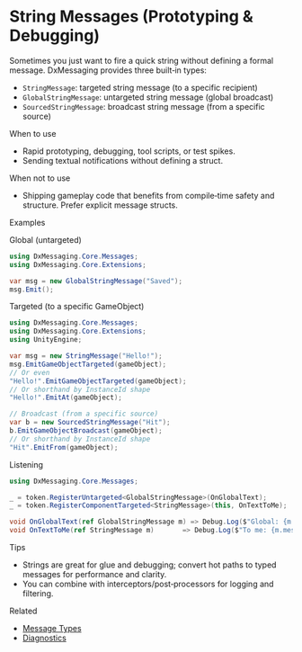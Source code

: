 # String Messages (Prototyping & Debugging)

Sometimes you just want to fire a quick string without defining a formal message. DxMessaging provides three built‑in types:

- `StringMessage`: targeted string message (to a specific recipient)
- `GlobalStringMessage`: untargeted string message (global broadcast)
- `SourcedStringMessage`: broadcast string message (from a specific source)

When to use

- Rapid prototyping, debugging, tool scripts, or test spikes.
- Sending textual notifications without defining a struct.

When not to use

- Shipping gameplay code that benefits from compile‑time safety and structure. Prefer explicit message structs.

Examples

Global (untargeted)

```csharp
using DxMessaging.Core.Messages;
using DxMessaging.Core.Extensions;

var msg = new GlobalStringMessage("Saved");
msg.Emit();
```

Targeted (to a specific GameObject)

```csharp
using DxMessaging.Core.Messages;
using DxMessaging.Core.Extensions;
using UnityEngine;

var msg = new StringMessage("Hello!");
msg.EmitGameObjectTargeted(gameObject);
// Or even
"Hello!".EmitGameObjectTargeted(gameObject);
// Or shorthand by InstanceId shape
"Hello!".EmitAt(gameObject);

// Broadcast (from a specific source)
var b = new SourcedStringMessage("Hit");
b.EmitGameObjectBroadcast(gameObject);
// Or shorthand by InstanceId shape
"Hit".EmitFrom(gameObject);
```

Listening

```csharp
using DxMessaging.Core.Messages;

_ = token.RegisterUntargeted<GlobalStringMessage>(OnGlobalText);
_ = token.RegisterComponentTargeted<StringMessage>(this, OnTextToMe);

void OnGlobalText(ref GlobalStringMessage m) => Debug.Log($"Global: {m.message}");
void OnTextToMe(ref StringMessage m)       => Debug.Log($"To me: {m.message}");
```

Tips

- Strings are great for glue and debugging; convert hot paths to typed messages for performance and clarity.
- You can combine with interceptors/post‑processors for logging and filtering.

Related

- [Message Types](MessageTypes.md)
- [Diagnostics](Diagnostics.md)
